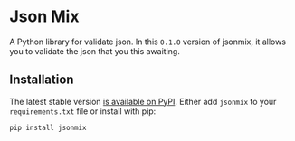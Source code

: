 # Json Mix

A Python library for validate json. In this `0.1.0` version of jsonmix, it allows you to validate the json that you this awaiting.

## Installation

The latest stable version [is available on PyPI](https://pypi.org/project/jsonmix/). Either add `jsonmix` to your `requirements.txt` file or install with pip:

    pip install jsonmix
